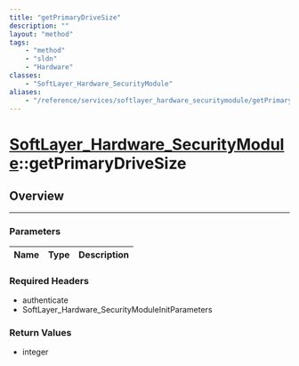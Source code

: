 ```yaml
---
title: "getPrimaryDriveSize"
description: ""
layout: "method"
tags:
    - "method"
    - "sldn"
    - "Hardware"
classes:
    - "SoftLayer_Hardware_SecurityModule"
aliases:
    - "/reference/services/softlayer_hardware_securitymodule/getPrimaryDriveSize"
---
```

# [SoftLayer_Hardware_SecurityModule](/reference/services/SoftLayer_Hardware_SecurityModule)::getPrimaryDriveSize




## Overview 


-----

### Parameters 
|Name | Type | Description |
| --- | --- | --- |


### Required Headers
* authenticate
* SoftLayer_Hardware_SecurityModuleInitParameters


### Return Values
* integer




